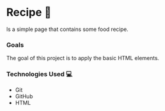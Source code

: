 # Recipe 🧾

Is a simple page that contains some food recipe.

### Goals

The goal of this project is to apply the basic HTML elements.

### Technologies Used 💻

- Git
- GitHub
- HTML
